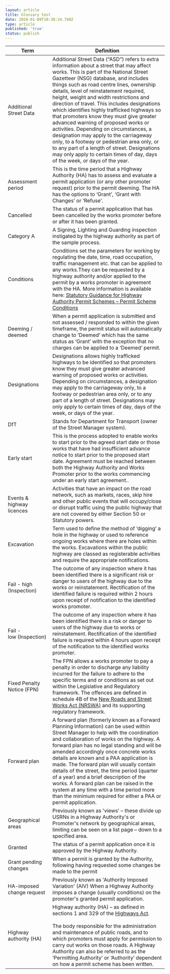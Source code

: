 ```yaml
---
layout: article
title: Glossary test
date: 2020-01-09T10:30:24.740Z
type: article
published: 'true'
status: publish
---
```

| Term                       | Definition                                                                                                                                                                                                                                                                                                                                                                                                                                                                                                                                                                                                                                                                                                                                                   |
|----------------------------|--------------------------------------------------------------------------------------------------------------------------------------------------------------------------------------------------------------------------------------------------------------------------------------------------------------------------------------------------------------------------------------------------------------------------------------------------------------------------------------------------------------------------------------------------------------------------------------------------------------------------------------------------------------------------------------------------------------------------------------------------------------|
| Additional Street Data     | Additional Street Data (“ASD”) refers to extra information about a street that may affect works. This is part of the National Street Gazetteer (NSG) database, and includes things such as road centre lines, ownership details, level of reinstatement required, height, weight and width restrictions and direction of travel. This includes designations which identifies highly trafficked highways so that promoters know they must give greater advanced warning of proposed works or activities. Depending on circumstances, a designation may apply to the carriageway only, to a footway or pedestrian area only, or to any part of a length of street. Designations may only apply to certain times of day, days of the week, or days of the year. |
| Assessment period          | This is the time period that a Highway Authority (HA) has to assess and evaluate a permit application (or any other promoter request) prior to the permit deeming. The HA has the options to ‘Grant’, ‘Grant with Changes’ or ‘Refuse’.                                                                                                                                                                                                                                                                                                                                                                                                                                                                                                                      |
| Cancelled                  | The status of a permit application that has been cancelled by the works promoter before or after it has been granted.                                                                                                                                                                                                                                                                                                                                                                                                                                                                                                                                                                                                                                        |
| Category A                 | A Signing, Lighting and Guarding inspection instigated by the highway authority as part of the sample process.                                                                                                                                                                                                                                                                                                                                                                                                                                                                                                                                                                                                                                               |
| Conditions                 | Conditions set the parameters for working by regulating the date, time, road occupation, traffic management etc. that can be applied to any works.They can be requested by a highway authority and/or applied to the permit by a works promoter in agreement with the HA. More information is available here: [Statutory Guidance for Highway Authority Permit Schemes – Permit Scheme Conditions](https://assets.publishing.service.gov.uk/government/uploads/system/uploads/attachment_data/file/413643/statutory-guidance.pdf)                                                                                                                                                                                                                            |
| Deeming / deemed           | When a permit application is submitted and not assessed / responded to within the given timeframe, the permit status will automatically change to ‘Deemed’ which has the same status as ‘Grant’ with the exception that no charges can be applied to a ‘Deemed’ permit.                                                                                                                                                                                                                                                                                                                                                                                                                                                                                      |
| Designations               | Designations allows highly trafficked highways to be identified so that promoters know they must give greater advanced warning of proposed works or activities. Depending on circumstances, a designation may apply to the carriageway only, to a footway or pedestrian area only, or to any part of a length of street. Designations may only apply to certain times of day, days of the week, or days of the year.                                                                                                                                                                                                                                                                                                                                         |
| DfT                        | Stands for Department for Transport (owner of the Street Manager system).                                                                                                                                                                                                                                                                                                                                                                                                                                                                                                                                                                                                                                                                                    |
| Early start                | This is the process adopted to enable works to start prior to the agreed start date or those works that have had insufficient advance notice to start prior to the proposed start date. Agreement must be reached between both the Highway Authority and Works Promoter prior to the works commencing under an early start agreement..                                                                                                                                                                                                                                                                                                                                                                                                                       |
| Events & highway licences  | Activities that have an impact on the road network, such as markets, races, skip hire and other public events that will occupy/close or disrupt traffic using the public highway that are not covered by either Section 50 or Statutory powers.                                                                                                                                                                                                                                                                                                                                                                                                                                                                                                              |
| Excavation                 | Term used to define the method of ‘digging’ a hole in the highway or used to reference ongoing works where there are holes within the works. Excavations within the public highway are classed as registerable activities and require the appropriate notifications.                                                                                                                                                                                                                                                                                                                                                                                                                                                                                         |
| Fail - high (Inspection)   | The outcome of any inspection where it has been identified there is a significant risk or danger to users of the highway due to the works or reinstatement. Rectification of the identified failure is required within 2 hours upon receipt of notification to the identified works promoter.                                                                                                                                                                                                                                                                                                                                                                                                                                                                |
| Fail - low (Inspection)    | The outcome of any inspection where it has been identified there is a risk or danger to users of the highway due to works or reinstatement. Rectification of the identified failure is required within 4 hours upon receipt of the notification to the identified works promoter.                                                                                                                                                                                                                                                                                                                                                                                                                                                                            |
| Fixed Penalty Notice (FPN) | The FPN allows a works promoter to pay a penalty in order to discharge any liability incurred for the failure to adhere to the specific terms and or conditions as set out within the Legislative and Regulatory framework. The offences are defined in schedule 4B of the [New Roads and Street Works Act (NRSWA)](https://assets.publishing.service.gov.uk/government/uploads/system/uploads/attachment_data/file/43578/street-works-code-of-practice.pdf) and its supporting regulatory framework.                                                                                                                                                                                                                                                        |
| Forward plan               | A forward plan (formerly known as a Forward Planning Information) can be used within Street Manager to help with the coordination and collaboration of works on the highway. A forward plan has no legal standing and will be amended accordingly once concrete works details are known and a PAA application is made. The forward plan will usually contain details of the street, the time period (quarter of a year) and a brief description of the works. A forward plan can be raised in the system at any time with a time period more than the minimum required for either a PAA or permit application.                                                                                                                                               |
| Geographical areas         | Previously known as 'views' – these divide up USRNs in a Highway Authority's or Promoter's network by geographical areas, limiting can be seen on a list page – down to a specified area.                                                                                                                                                                                                                                                                                                                                                                                                                                                                                                                                                                    |
| Granted                    | The status of a permit application once it is approved by the Highway Authority.                                                                                                                                                                                                                                                                                                                                                                                                                                                                                                                                                                                                                                                                             |
| Grant pending changes      | When a permit is granted by the Authority, following having requested some changes be made to the permit                                                                                                                                                                                                                                                                                                                                                                                                                                                                                                                                                                                                                                                     |
| HA-imposed change request  | Previously known as 'Authority Imposed Variation' (AIV) When a Highway Authority imposes a change (usually conditions) on the promoter's granted permit application.                                                                                                                                                                                                                                                                                                                                                                                                                                                                                                                                                                                         |
| Highway authority (HA)     | Highway authority (HA) – as defined in sections 1 and 329 of the [Highways Act](http://www.legislation.gov.uk/ukpga/1980/66/contents).<br /><br />The body responsible for the administration and maintenance of public roads, and to which promoters must apply for permission to carry out works on those roads. A Highway Authority can also be referred to as the ‘Permitting Authority’ or ‘Authority’ dependent on how a permit scheme has been written.                                                                                                                                                                                                                                                                                               |
